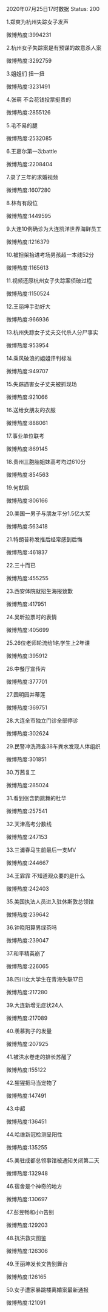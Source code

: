 2020年07月25日17时数据
Status: 200

1.郑爽为杭州失踪女子发声

微博热度:3994231

2.杭州女子失踪案是有预谋的故意杀人案

微博热度:3292759

3.姐姐们 扭一扭

微博热度:3231491

4.张萌 不会花钱投票挺贵的

微博热度:2855126

5.毛不易的腿

微博热度:2532085

6.王嘉尔第一次battle

微博热度:2208404

7.录了三年的求婚视频

微博热度:1607280

8.林有有段位

微博热度:1449595

9.大连10例确诊为大连凯洋世界海鲜员工

微博热度:1216379

10.被担架抬进考场男孩超一本线52分

微博热度:1165613

11.视频还原杭州女子失踪案侦破过程

微博热度:1150524

12.王丽坤手劲好大

微博热度:966936

13.杭州失踪女子丈夫交代杀人分尸事实

微博热度:953954

14.乘风破浪的姐姐评判标准

微博热度:949707

15.失踪遇害女子丈夫被抓现场

微博热度:921066

16.送给女朋友的衣服

微博热度:888061

17.事业单位联考

微博热度:869145

18.贵州三胞胎姐妹高考均过610分

微博热度:854563

19.何猷启

微博热度:806166

20.美国一男子与朋友平分1.5亿大奖

微博热度:563418

21.特朗普称发推后经常感到后悔

微博热度:461837

22.三十而已

微博热度:455255

23.西安体院就招生海报致歉

微博热度:417951

24.吴昕拉票时的表情

微博热度:405699

25.26位老师轮流给1名学生上2年课

微博热度:395912

26.中餐厅宣传片

微博热度:377701

27.圆明园并蒂莲

微博热度:369751

28.大连全市独立门诊全部停诊

微博热度:302624

29.民警冲洗筛查38车粪水发现人体组织

微博热度:301851

30.万茜复工

微博热度:285024

31.看到张含韵跳舞的杜华

微博热度:257541

32.天津高考分数线

微博热度:247153

33.三浦春马生前最后一支MV

微博热度:244667

34.王霏霏 不知道观众要的是什么

微博热度:242403

35.美国执法人员进入驻休斯敦总领馆

微博热度:239642

36.钟晓阳算男绿茶吗

微博热度:239047

37.和平精英崩了

微博热度:226065

38.四川女大学生在青海失联17日

微博热度:217280

39.大连新增无症状24人

微博热度:217089

40.羡慕狗子的发量

微博热度:207925

41.被洪水卷走的排长苏醒了

微博热度:155122

42.猩猩把马当宠物了

微博热度:147491

43.中超

微博热度:136451

44.哈维新冠检测呈阳性

微博热度:135255

45.美驻成都总领事馆被通知关闭第二天

微博热度:132948

46.宿舍是个神奇的地方

微博热度:130697

47.彭昱畅和小h告别

微博热度:129203

48.抗洪救灾图鉴

微博热度:126306

49.王丽坤发长文告别舞台

微博热度:126165

50.女子遭家暴跳楼离婚案最新通报

微博热度:121091

